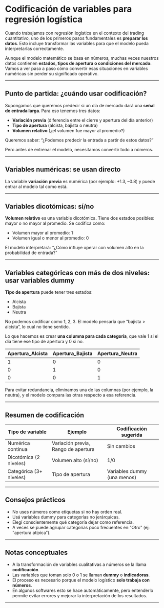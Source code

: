 # Codificación de variables para regresión logística

Cuando trabajamos con regresión logística en el contexto del trading cuantitativo, uno de los primeros pasos fundamentales es **preparar los datos**. Esto incluye transformar las variables para que el modelo pueda interpretarlas correctamente.

Aunque el modelo matemático se basa en números, muchas veces nuestros datos contienen **estados, tipos de apertura o condiciones del mercado**. Vamos a ver paso a paso cómo convertir esas situaciones en variables numéricas sin perder su significado operativo.

---

## Punto de partida: ¿cuándo usar codificación?

Supongamos que queremos predecir si un día de mercado dará una **señal de entrada larga**. Para eso tenemos tres datos:

* **Variación previa** (diferencia entre el cierre y apertura del día anterior)
* **Tipo de apertura** (alcista, bajista o neutra)
* **Volumen relativo** (¿el volumen fue mayor al promedio?)

Queremos saber: “¿Podemos predecir la entrada a partir de estos datos?”

Pero antes de entrenar el modelo, necesitamos convertir todo a números.

---

## Variables numéricas: se usan directo

La variable **variación previa** es numérica (por ejemplo: +1.3, –0.8) y puede entrar al modelo tal como está.

---

## Variables dicotómicas: sí/no

**Volumen relativo** es una variable dicotómica. Tiene dos estados posibles: mayor o no mayor al promedio. Se codifica como:

* Volumen mayor al promedio: 1
* Volumen igual o menor al promedio: 0

El modelo interpretará: “¿Cómo influye operar con volumen alto en la probabilidad de entrada?”

---

## Variables categóricas con más de dos niveles: usar variables dummy

**Tipo de apertura** puede tener tres estados:

* Alcista
* Bajista
* Neutra

No podemos codificar como 1, 2, 3. El modelo pensaría que “bajista > alcista”, lo cual no tiene sentido.

Lo que hacemos es crear **una columna para cada categoría**, que vale 1 si el día tiene ese tipo de apertura y 0 si no.

| Apertura\_Alcista | Apertura\_Bajista | Apertura\_Neutra |
| ----------------- | ----------------- | ---------------- |
| 1                 | 0                 | 0                |
| 0                 | 1                 | 0                |
| 0                 | 0                 | 1                |

Para evitar redundancia, eliminamos una de las columnas (por ejemplo, la neutra), y el modelo compara las otras respecto a esa referencia.

---

## Resumen de codificación

| Tipo de variable        | Ejemplo                             | Codificación sugerida       |
| ----------------------- | ----------------------------------- | --------------------------- |
| Numérica continua       | Variación previa, Rango de apertura | Sin cambios                 |
| Dicotómica (2 niveles)  | Volumen alto (sí/no)                | 1/0                         |
| Categórica (3+ niveles) | Tipo de apertura                    | Variables dummy (una menos) |

---

## Consejos prácticos

* No uses números como etiquetas si no hay orden real.
* Usá variables dummy para categorías no jerárquicas.
* Elegí conscientemente qué categoría dejar como referencia.
* A veces se puede agrupar categorías poco frecuentes en "Otro" (ej: “apertura atípica”).

---

## Notas conceptuales

* A la transformación de variables cualitativas a números se la llama **codificación**.
* Las variables que toman solo 0 o 1 se llaman **dummy** o **indicadoras**.
* El proceso es necesario porque el modelo logístico **solo trabaja con números**.
* En algunos softwares esto se hace automáticamente, pero entenderlo permite evitar errores y mejorar la interpretación de los resultados.

---

